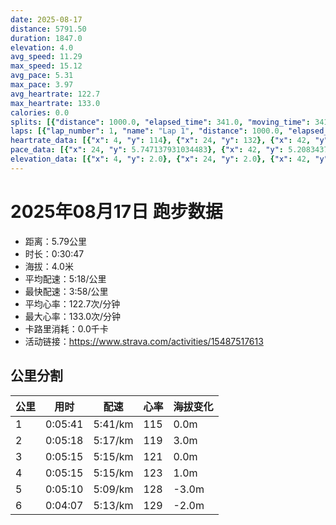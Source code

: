 ```yaml
---
date: 2025-08-17
distance: 5791.50
duration: 1847.0
elevation: 4.0
avg_speed: 11.29
max_speed: 15.12
avg_pace: 5.31
max_pace: 3.97
avg_heartrate: 122.7
max_heartrate: 133.0
calories: 0.0
splits: [{"distance": 1000.0, "elapsed_time": 341.0, "moving_time": 341.0, "average_speed": 2.93, "pace": 5.688293515358361, "average_heartrate": 115.12759643916914, "elevation_difference": 0.0, "split_number": 1}, {"distance": 1002.5, "elapsed_time": 318.0, "moving_time": 318.0, "average_speed": 3.15, "pace": 5.291015873015873, "average_heartrate": 119.90566037735849, "elevation_difference": 3.0, "split_number": 2}, {"distance": 1000.0, "elapsed_time": 324.0, "moving_time": 315.0, "average_speed": 3.17, "pace": 5.2576340694006305, "average_heartrate": 121.65396825396826, "elevation_difference": 0.0, "split_number": 3}, {"distance": 999.5, "elapsed_time": 315.0, "moving_time": 315.0, "average_speed": 3.17, "pace": 5.2576340694006305, "average_heartrate": 123.39365079365079, "elevation_difference": 1.0, "split_number": 4}, {"distance": 1001.0, "elapsed_time": 310.0, "moving_time": 310.0, "average_speed": 3.23, "pace": 5.159969040247677, "average_heartrate": 128.3741935483871, "elevation_difference": -3.0, "split_number": 5}, {"distance": 788.5, "elapsed_time": 247.0, "moving_time": 247.0, "average_speed": 3.19, "pace": 5.224670846394984, "average_heartrate": 129.8178137651822, "elevation_difference": -2.0, "split_number": 6}]
laps: [{"lap_number": 1, "name": "Lap 1", "distance": 1000.0, "elapsed_time": 340.0, "moving_time": 340.0, "average_speed": 2.94, "pace": 5.668945578231292, "average_heartrate": 115.27777777777777, "max_heartrate": 132, "start_date": "2025-08-17 17:29:39+00:00", "elevation_difference": 0.0}, {"lap_number": 2, "name": "Lap 2", "distance": 1000.0, "elapsed_time": 317.0, "moving_time": 317.0, "average_speed": 3.15, "pace": 5.291015873015873, "average_heartrate": 120.0, "max_heartrate": 124, "start_date": "2025-08-17 17:35:21+00:00", "elevation_difference": 4.0}, {"lap_number": 3, "name": "Lap 3", "distance": 1000.0, "elapsed_time": 324.0, "moving_time": 316.0, "average_speed": 3.16, "pace": 5.274272151898733, "average_heartrate": 122.0, "max_heartrate": 127, "start_date": "2025-08-17 17:40:38+00:00", "elevation_difference": 0.0}, {"lap_number": 4, "name": "Lap 4", "distance": 1000.0, "elapsed_time": 315.0, "moving_time": 315.0, "average_speed": 3.17, "pace": 5.2576340694006305, "average_heartrate": 123.66666666666667, "max_heartrate": 130, "start_date": "2025-08-17 17:46:02+00:00", "elevation_difference": 1.0}, {"lap_number": 5, "name": "Lap 5", "distance": 1000.0, "elapsed_time": 309.0, "moving_time": 309.0, "average_speed": 3.24, "pace": 5.144043209876543, "average_heartrate": 128.41176470588235, "max_heartrate": 133, "start_date": "2025-08-17 17:51:17+00:00", "elevation_difference": 0.0}, {"lap_number": 6, "name": "Lap 6", "distance": 791.54, "elapsed_time": 248.0, "moving_time": 248.0, "average_speed": 3.19, "pace": 5.224670846394984, "average_heartrate": 129.69230769230768, "max_heartrate": 132, "start_date": "2025-08-17 17:56:27+00:00", "elevation_difference": 0.0}]
heartrate_data: [{"x": 4, "y": 114}, {"x": 24, "y": 132}, {"x": 42, "y": 126}, {"x": 63, "y": 109}, {"x": 84, "y": 109}, {"x": 105, "y": 112}, {"x": 123, "y": 114}, {"x": 144, "y": 113}, {"x": 165, "y": 113}, {"x": 184, "y": 118}, {"x": 203, "y": 112}, {"x": 222, "y": 113}, {"x": 242, "y": 110}, {"x": 261, "y": 115}, {"x": 280, "y": 115}, {"x": 299, "y": 119}, {"x": 318, "y": 116}, {"x": 336, "y": 115}, {"x": 355, "y": 117}, {"x": 374, "y": 117}, {"x": 392, "y": 117}, {"x": 411, "y": 120}, {"x": 429, "y": 123}, {"x": 447, "y": 121}, {"x": 466, "y": 116}, {"x": 484, "y": 115}, {"x": 502, "y": 122}, {"x": 522, "y": 121}, {"x": 538, "y": 121}, {"x": 558, "y": 122}, {"x": 576, "y": 124}, {"x": 594, "y": 122}, {"x": 612, "y": 121}, {"x": 631, "y": 118}, {"x": 649, "y": 123}, {"x": 667, "y": 124}, {"x": 686, "y": 120}, {"x": 704, "y": 119}, {"x": 723, "y": 118}, {"x": 740, "y": 122}, {"x": 758, "y": 127}, {"x": 778, "y": 127}, {"x": 795, "y": 123}, {"x": 822, "y": 122}, {"x": 840, "y": 122}, {"x": 857, "y": 123}, {"x": 877, "y": 120}, {"x": 895, "y": 122}, {"x": 914, "y": 124}, {"x": 932, "y": 121}, {"x": 950, "y": 120}, {"x": 969, "y": 120}, {"x": 987, "y": 123}, {"x": 1004, "y": 126}, {"x": 1022, "y": 126}, {"x": 1040, "y": 125}, {"x": 1058, "y": 123}, {"x": 1077, "y": 122}, {"x": 1098, "y": 120}, {"x": 1115, "y": 122}, {"x": 1134, "y": 123}, {"x": 1151, "y": 124}, {"x": 1171, "y": 123}, {"x": 1189, "y": 119}, {"x": 1207, "y": 123}, {"x": 1225, "y": 127}, {"x": 1244, "y": 123}, {"x": 1262, "y": 123}, {"x": 1280, "y": 124}, {"x": 1297, "y": 130}, {"x": 1316, "y": 126}, {"x": 1334, "y": 127}, {"x": 1352, "y": 124}, {"x": 1369, "y": 125}, {"x": 1387, "y": 129}, {"x": 1405, "y": 131}, {"x": 1423, "y": 131}, {"x": 1441, "y": 128}, {"x": 1457, "y": 129}, {"x": 1477, "y": 128}, {"x": 1494, "y": 128}, {"x": 1512, "y": 133}, {"x": 1529, "y": 131}, {"x": 1548, "y": 127}, {"x": 1567, "y": 127}, {"x": 1584, "y": 130}, {"x": 1603, "y": 129}, {"x": 1621, "y": 130}, {"x": 1639, "y": 130}, {"x": 1657, "y": 129}, {"x": 1674, "y": 131}, {"x": 1694, "y": 131}, {"x": 1711, "y": 129}, {"x": 1729, "y": 132}, {"x": 1747, "y": 128}, {"x": 1764, "y": 127}, {"x": 1784, "y": 129}, {"x": 1801, "y": 129}, {"x": 1820, "y": 131}, {"x": 1838, "y": 130}]
pace_data: [{"x": 24, "y": 5.747137931034483}, {"x": 42, "y": 5.208343749999999}, {"x": 63, "y": 5.747137931034483}, {"x": 84, "y": 6.172851851851851}, {"x": 105, "y": 5.050515151515151}, {"x": 123, "y": 5.208343749999999}, {"x": 144, "y": 5.5555666666666665}, {"x": 165, "y": 5.208343749999999}, {"x": 184, "y": 6.172851851851851}, {"x": 203, "y": 5.952392857142857}, {"x": 222, "y": 5.5555666666666665}, {"x": 242, "y": 7.246391304347826}, {"x": 261, "y": 5.208343749999999}, {"x": 280, "y": 5.376354838709677}, {"x": 299, "y": 5.376354838709677}, {"x": 318, "y": 5.5555666666666665}, {"x": 336, "y": 5.050515151515151}, {"x": 355, "y": 5.376354838709677}, {"x": 374, "y": 5.747137931034483}, {"x": 392, "y": 5.208343749999999}, {"x": 411, "y": 6.41026923076923}, {"x": 429, "y": 4.629638888888889}, {"x": 447, "y": 5.747137931034483}, {"x": 466, "y": 5.376354838709677}, {"x": 484, "y": 4.901970588235294}, {"x": 502, "y": 4.901970588235294}, {"x": 522, "y": 5.5555666666666665}, {"x": 538, "y": 5.050515151515151}, {"x": 558, "y": 4.901970588235294}, {"x": 576, "y": 5.376354838709677}, {"x": 594, "y": 5.050515151515151}, {"x": 612, "y": 5.208343749999999}, {"x": 631, "y": 5.376354838709677}, {"x": 649, "y": 5.208343749999999}, {"x": 667, "y": 5.376354838709677}, {"x": 686, "y": 5.5555666666666665}, {"x": 704, "y": 5.050515151515151}, {"x": 723, "y": 5.208343749999999}, {"x": 740, "y": 5.050515151515151}, {"x": 758, "y": 5.376354838709677}, {"x": 778, "y": 5.376354838709677}, {"x": 795, "y": 5.376354838709677}, {"x": 822, "y": 5.050515151515151}, {"x": 840, "y": 5.050515151515151}, {"x": 857, "y": 5.208343749999999}, {"x": 877, "y": 4.901970588235294}, {"x": 895, "y": 5.376354838709677}, {"x": 914, "y": 5.208343749999999}, {"x": 932, "y": 5.952392857142857}, {"x": 950, "y": 5.376354838709677}, {"x": 969, "y": 5.050515151515151}, {"x": 987, "y": 5.050515151515151}, {"x": 1004, "y": 4.901970588235294}, {"x": 1022, "y": 5.050515151515151}, {"x": 1040, "y": 4.761914285714285}, {"x": 1058, "y": 5.376354838709677}, {"x": 1077, "y": 5.5555666666666665}, {"x": 1098, "y": 4.761914285714285}, {"x": 1115, "y": 5.208343749999999}, {"x": 1134, "y": 5.208343749999999}, {"x": 1151, "y": 4.761914285714285}, {"x": 1171, "y": 7.246391304347826}, {"x": 1189, "y": 5.208343749999999}, {"x": 1207, "y": 5.208343749999999}, {"x": 1225, "y": 5.5555666666666665}, {"x": 1244, "y": 5.5555666666666665}, {"x": 1262, "y": 5.376354838709677}, {"x": 1280, "y": 4.901970588235294}, {"x": 1297, "y": 4.761914285714285}, {"x": 1316, "y": 5.050515151515151}, {"x": 1334, "y": 5.952392857142857}, {"x": 1352, "y": 5.208343749999999}, {"x": 1369, "y": 5.5555666666666665}, {"x": 1387, "y": 5.747137931034483}, {"x": 1405, "y": 4.504513513513513}, {"x": 1423, "y": 4.901970588235294}, {"x": 1441, "y": 5.208343749999999}, {"x": 1457, "y": 4.901970588235294}, {"x": 1477, "y": 4.901970588235294}, {"x": 1494, "y": 5.208343749999999}, {"x": 1512, "y": 5.050515151515151}, {"x": 1529, "y": 4.901970588235294}, {"x": 1548, "y": 5.208343749999999}, {"x": 1567, "y": 5.5555666666666665}, {"x": 1584, "y": 5.050515151515151}, {"x": 1603, "y": 5.5555666666666665}, {"x": 1621, "y": 5.050515151515151}, {"x": 1639, "y": 5.747137931034483}, {"x": 1657, "y": 4.629638888888889}, {"x": 1674, "y": 4.901970588235294}, {"x": 1694, "y": 5.5555666666666665}, {"x": 1711, "y": 5.050515151515151}, {"x": 1729, "y": 5.050515151515151}, {"x": 1747, "y": 4.761914285714285}, {"x": 1764, "y": 5.208343749999999}, {"x": 1784, "y": 5.208343749999999}, {"x": 1801, "y": 5.208343749999999}, {"x": 1820, "y": 5.5555666666666665}, {"x": 1838, "y": 5.747137931034483}]
elevation_data: [{"x": 4, "y": 2.0}, {"x": 24, "y": 2.0}, {"x": 42, "y": 2.0}, {"x": 63, "y": 1.0}, {"x": 84, "y": 1.0}, {"x": 105, "y": 1.0}, {"x": 123, "y": 1.0}, {"x": 144, "y": 1.0}, {"x": 165, "y": 1.0}, {"x": 184, "y": 1.0}, {"x": 203, "y": 1.0}, {"x": 222, "y": 2.0}, {"x": 242, "y": 2.0}, {"x": 261, "y": 2.0}, {"x": 280, "y": 2.0}, {"x": 299, "y": 2.0}, {"x": 318, "y": 2.0}, {"x": 336, "y": 2.0}, {"x": 355, "y": 2.0}, {"x": 374, "y": 2.0}, {"x": 392, "y": 2.0}, {"x": 411, "y": 2.0}, {"x": 429, "y": 2.0}, {"x": 447, "y": 3.0}, {"x": 466, "y": 3.0}, {"x": 484, "y": 3.0}, {"x": 502, "y": 3.0}, {"x": 522, "y": 3.0}, {"x": 538, "y": 3.0}, {"x": 558, "y": 4.0}, {"x": 576, "y": 4.0}, {"x": 594, "y": 5.0}, {"x": 612, "y": 5.0}, {"x": 631, "y": 5.0}, {"x": 649, "y": 5.0}, {"x": 667, "y": 5.0}, {"x": 686, "y": 5.0}, {"x": 704, "y": 5.0}, {"x": 723, "y": 5.0}, {"x": 740, "y": 5.0}, {"x": 758, "y": 5.0}, {"x": 778, "y": 5.0}, {"x": 795, "y": 5.0}, {"x": 822, "y": 5.0}, {"x": 840, "y": 5.0}, {"x": 857, "y": 5.0}, {"x": 877, "y": 5.0}, {"x": 895, "y": 5.0}, {"x": 914, "y": 5.0}, {"x": 932, "y": 5.0}, {"x": 950, "y": 5.0}, {"x": 969, "y": 5.0}, {"x": 987, "y": 5.0}, {"x": 1004, "y": 5.0}, {"x": 1022, "y": 5.0}, {"x": 1040, "y": 5.0}, {"x": 1058, "y": 5.0}, {"x": 1077, "y": 5.0}, {"x": 1098, "y": 5.0}, {"x": 1115, "y": 5.0}, {"x": 1134, "y": 5.0}, {"x": 1151, "y": 5.0}, {"x": 1171, "y": 5.0}, {"x": 1189, "y": 5.0}, {"x": 1207, "y": 6.0}, {"x": 1225, "y": 5.0}, {"x": 1244, "y": 5.0}, {"x": 1262, "y": 5.0}, {"x": 1280, "y": 6.0}, {"x": 1297, "y": 5.0}, {"x": 1316, "y": 5.0}, {"x": 1334, "y": 5.0}, {"x": 1352, "y": 5.0}, {"x": 1369, "y": 6.0}, {"x": 1387, "y": 5.0}, {"x": 1405, "y": 5.0}, {"x": 1423, "y": 5.0}, {"x": 1441, "y": 5.0}, {"x": 1457, "y": 5.0}, {"x": 1477, "y": 5.0}, {"x": 1494, "y": 5.0}, {"x": 1512, "y": 5.0}, {"x": 1529, "y": 4.0}, {"x": 1548, "y": 4.0}, {"x": 1567, "y": 4.0}, {"x": 1584, "y": 3.0}, {"x": 1603, "y": 3.0}, {"x": 1621, "y": 3.0}, {"x": 1639, "y": 2.0}, {"x": 1657, "y": 2.0}, {"x": 1674, "y": 2.0}, {"x": 1694, "y": 2.0}, {"x": 1711, "y": 1.0}, {"x": 1729, "y": 1.0}, {"x": 1747, "y": 1.0}, {"x": 1764, "y": 1.0}, {"x": 1784, "y": 1.0}, {"x": 1801, "y": 1.0}, {"x": 1820, "y": 1.0}, {"x": 1838, "y": 1.0}]
---
```


# 2025年08月17日 跑步数据

- 距离：5.79公里
- 时长：0:30:47
- 海拔：4.0米
- 平均配速：5:18/公里
- 最快配速：3:58/公里
- 平均心率：122.7次/分钟
- 最大心率：133.0次/分钟
- 卡路里消耗：0.0千卡
- 活动链接：https://www.strava.com/activities/15487517613

## 公里分割

| 公里 | 用时 | 配速 | 心率 | 海拔变化 |
|------|------|------|------|------|
| 1 | 0:05:41 | 5:41/km | 115 | 0.0m |
| 2 | 0:05:18 | 5:17/km | 119 | 3.0m |
| 3 | 0:05:15 | 5:15/km | 121 | 0.0m |
| 4 | 0:05:15 | 5:15/km | 123 | 1.0m |
| 5 | 0:05:10 | 5:09/km | 128 | -3.0m |
| 6 | 0:04:07 | 5:13/km | 129 | -2.0m |

